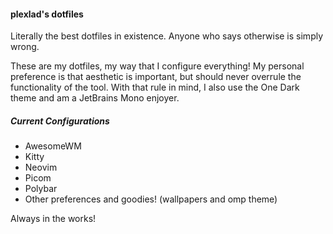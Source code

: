 #### plexlad's dotfiles

Literally the best dotfiles in existence. Anyone who says otherwise is simply wrong.

These are my dotfiles, my way that I configure everything! My personal preference is that aesthetic is important, but should never overrule the functionality of the tool. With that rule in mind, I also use the One Dark theme and am a JetBrains Mono enjoyer.

##### Current Configurations
 * AwesomeWM
 * Kitty
 * Neovim
 * Picom
 * Polybar
 * Other preferences and goodies! (wallpapers and omp theme)

Always in the works!
